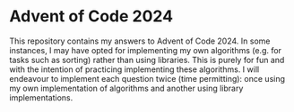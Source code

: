 # Advent of Code 2024
This repository contains my answers to Advent of Code 2024.
In some instances, I may have opted for implementing my own algorithms (e.g. for tasks such as sorting) rather than using libraries.
This is purely for fun and with the intention of practicing implementing these algorithms. I will endeavour to implement each question twice (time permitting): once using my own implementation of algorithms and another using library implementations.
